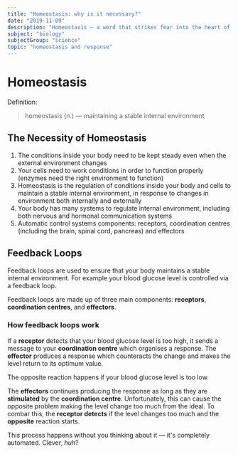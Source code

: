 ```yaml
---
title: "Homeostasis: why is it necessary?"
date: "2019-11-09"
description: "Homeostasis — a word that strikes fear into the heart of GCSE students. It's really not that bad at all."
subject: "biology"
subjectGroup: "science"
topic: "homeostasis and response"
---
```


# Homeostasis

Definition:

> homeostasis (n.) — maintaining a stable internal environment

## The Necessity of Homeostasis

1. The conditions inside your body need to be kept steady even when the external environment changes
2. Your cells need to work conditions in order to function properly (enzymes need the right environment to function)
3. Homeostasis is the regulation of conditions inside your body and cells to maintain a stable internal environment, in response to changes in environment both internally and externally
4. Your body has many systems to regulate internal environment, including both nervous and hormonal communication systems
5. Automatic control systems components: receptors, coordination centres (including the brain, spinal cord, pancreas) and effectors

## Feedback Loops

Feedback loops are used to ensure that your body maintains a stable internal environment. For example your blood glucose level is controlled via a feedback loop.

Feedback loops are made up of three main components: **receptors**, **coordination centres**, and **effectors**.

### How feedback loops work

If a **receptor** detects that your blood glucose level is too high, it sends a message to your **coordination centre** which organises a response. The **effector** produces a response which counteracts the change and makes the level return to its optimum value.

The opposite reaction happens if your blood glucose level is too low.

The **effectors** continues producing the response as long as they are **stimulated** by the **coordination centre**. Unfortunately, this can cause the opposite problem making the level change too much from the ideal. To combar this, the **receptor detects** if the level changes too much and the **opposite** reaction starts.

This process happens without you thinking about it — it's completely automated. Clever, _huh_?
